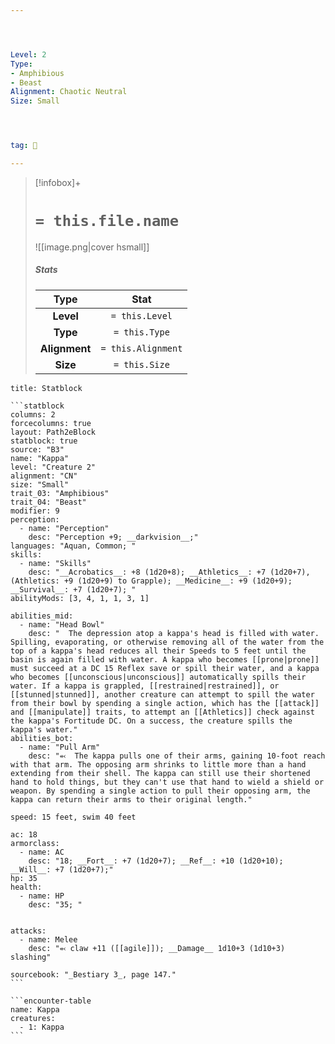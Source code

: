 ```yaml
---




Level: 2
Type:
- Amphibious
- Beast
Alignment: Chaotic Neutral
Size: Small




tag: 👹

---
```


> [!infobox]+
> #  `= this.file.name`
> ![[image.png|cover hsmall]]
> ##### Stats
> Type | Stat |
> :---:|:---:|
> **Level** | `= this.Level` |
> **Type** | `= this.Type` |
> **Alignment** | `= this.Alignment` |
> **Size** | `= this.Size` |



````ad-info
title: Statblock

```statblock
columns: 2
forcecolumns: true
layout: Path2eBlock
statblock: true
source: "B3"
name: "Kappa"
level: "Creature 2"
alignment: "CN"
size: "Small"
trait_03: "Amphibious"
trait_04: "Beast"
modifier: 9
perception:
  - name: "Perception"
    desc: "Perception +9; __darkvision__;"
languages: "Aquan, Common; "
skills:
  - name: "Skills"
    desc: "__Acrobatics__: +8 (1d20+8); __Athletics__: +7 (1d20+7), (Athletics: +9 (1d20+9) to Grapple); __Medicine__: +9 (1d20+9); __Survival__: +7 (1d20+7); "
abilityMods: [3, 4, 1, 1, 3, 1]

abilities_mid:
  - name: "Head Bowl"
    desc: "  The depression atop a kappa's head is filled with water. Spilling, evaporating, or otherwise removing all of the water from the top of a kappa's head reduces all their Speeds to 5 feet until the basin is again filled with water. A kappa who becomes [[prone|prone]] must succeed at a DC 15 Reflex save or spill their water, and a kappa who becomes [[unconscious|unconscious]] automatically spills their water. If a kappa is grappled, [[restrained|restrained]], or [[stunned|stunned]], another creature can attempt to spill the water from their bowl by spending a single action, which has the [[attack]] and [[manipulate]] traits, to attempt an [[Athletics]] check against the kappa's Fortitude DC. On a success, the creature spills the kappa's water."
abilities_bot:
  - name: "Pull Arm"
    desc: "⬻  The kappa pulls one of their arms, gaining 10-foot reach with that arm. The opposing arm shrinks to little more than a hand extending from their shell. The kappa can still use their shortened hand to hold things, but they can't use that hand to wield a shield or weapon. By spending a single action to pull their opposing arm, the kappa can return their arms to their original length."

speed: 15 feet, swim 40 feet

ac: 18
armorclass:
  - name: AC
    desc: "18; __Fort__: +7 (1d20+7); __Ref__: +10 (1d20+10); __Will__: +7 (1d20+7);"
hp: 35
health:
  - name: HP
    desc: "35; "


attacks:
  - name: Melee
    desc: "⬻ claw +11 ([[agile]]); __Damage__ 1d10+3 (1d10+3) slashing"

sourcebook: "_Bestiary 3_, page 147."
```

```encounter-table
name: Kappa
creatures:
  - 1: Kappa
```

````


